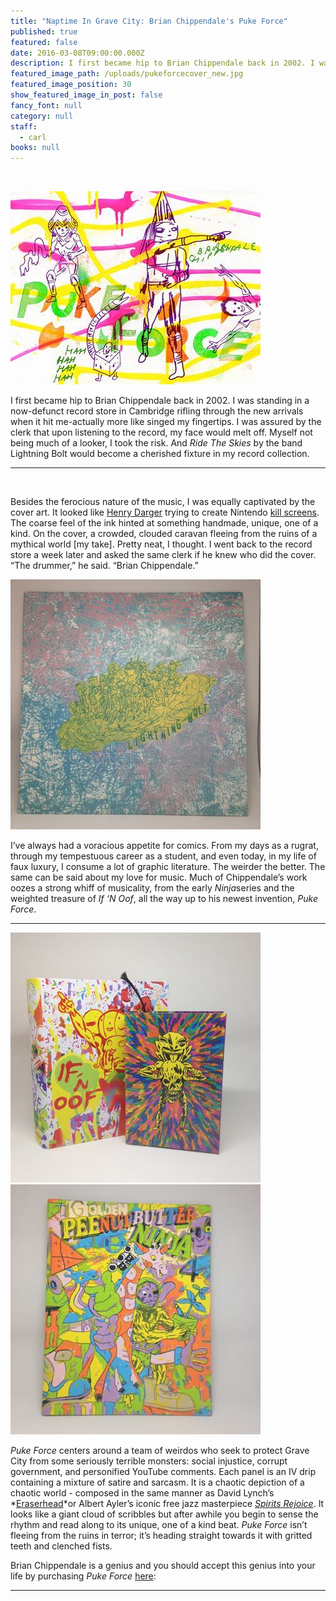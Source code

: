 ```yaml
---
title: "Naptime In Grave City: Brian Chippendale's Puke Force"
published: true
featured: false
date: 2016-03-08T09:00:00.000Z
description: I first became hip to Brian Chippendale back in 2002. I was standing in a now-defunct record store in Cambridge rifling through the new arrivals when it hit me-actually more like singed my fingertips.
featured_image_path: /uploads/pukeforcecover_new.jpg
featured_image_position: 30
show_featured_image_in_post: false
fancy_font: null
category: null
staff:
  - carl
books: null
---
```



&nbsp;

![](/uploads/versions/pukeforcecovercomp---x----400-309x---.jpg)

I first became hip to Brian Chippendale back in 2002. I was standing in a now-defunct record store in Cambridge rifling through the new arrivals when it hit me-actually more like singed my fingertips. I was assured by the clerk that upon listening to the record, my face would melt off. Myself not being much of a looker, I took the risk. And *Ride The Skies* by the band Lightning Bolt would become a cherished fixture in my record collection.

---

&nbsp;

Besides the ferocious nature of the music, I was equally captivated by the cover art. It looked like [Henry Darger](https://en.wikipedia.org/wiki/Henry_Darger) trying to create Nintendo [kill screens](http://i.imgur.com/SiHtjP1.gif). The coarse feel of the ink hinted at something handmade, unique, one of a kind. On the cover, a crowded, clouded caravan fleeing from the ruins of a mythical world [my take]. Pretty neat, I thought. I went back to the record store a week later and asked the same clerk if he knew who did the cover. “The drummer,” he said. “Brian Chippendale.”

![](/uploads/versions/1927comp---x----400-400x---.jpg)

I’ve always had a voracious appetite for comics. From my days as a rugrat, through my tempestuous career as a student, and even today, in my life of faux luxury, I consume a lot of graphic literature. The weirder the better. The same can be said about my love for music. Much of Chippendale’s work oozes a strong whiff of musicality, from the early *Ninja*series and the weighted treasure of *If ‘N Oof*, all the way up to his newest invention, *Puke Force*.

---

![](/uploads/versions/1926comp---x----400-400x---.jpg)![](/uploads/versions/1923comp---x----400-400x---.jpg)

*Puke Force* centers around a team of weirdos who seek to protect Grave City from some seriously terrible monsters: social injustice, corrupt government, and personified YouTube comments. Each panel is an IV drip containing a mixture of satire and sarcasm. It is a chaotic depiction of a chaotic world - composed in the same manner as David Lynch’s *[Eraserhead](https://www.youtube.com/watch?v=oK-2_OsBe0s)*or Albert Ayler’s iconic free jazz masterpiece [*Spirits Rejoice*](https://www.youtube.com/watch?v=g-0b5Rodwsg). It looks like a giant cloud of scribbles but after awhile you begin to sense the rhythm and read along to its unique, one of a kind beat. *Puke Force* isn’t fleeing from the ruins in terror; it’s heading straight towards it with gritted teeth and clenched fists.

Brian Chippendale is a genius and you should accept this genius into your life by purchasing *Puke Force* [here](http://www.brooklinebooksmith-shop.com/book/9781770462199):

---